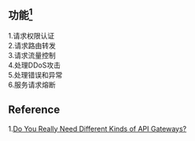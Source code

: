 ## 功能[<sup>1</sup>](#refer)     
1.请求权限认证  
2.请求路由转发  
3.请求流量控制  
4.处理DDoS攻击  
5.处理错误和异常  
6.服务请求熔断  





















<div id="refer"></div>  

## Reference  
1.[Do You Really Need Different Kinds of API Gateways?](https://www.nginx.com/blog/do-you-really-need-different-kinds-of-api-gateways-hint-no/)  
